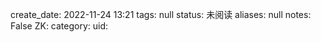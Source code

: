 create_date: 2022-11-24 13:21
tags: null
status: 未阅读 
aliases: null
notes: False
ZK: 
category: 
uid: 
